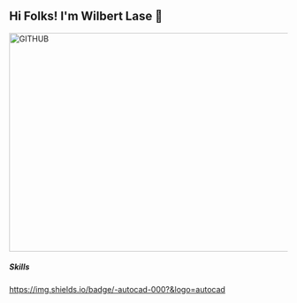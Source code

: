 ## Hi Folks! I'm Wilbert Lase 👋
<img width="1584" height="396" alt="GITHUB" src="https://github.com/user-attachments/assets/135ff926-c3db-487d-aa86-9c7b652f4b3e" />

##### Skills
https://img.shields.io/badge/-autocad-000?&logo=autocad



